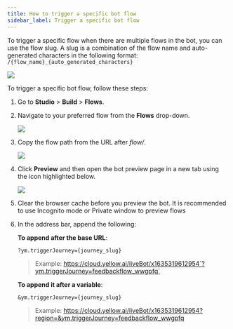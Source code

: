 ```yaml
---
title: How to trigger a specific bot flow
sidebar_label: Trigger a specific bot flow 
---
```


To trigger a specific flow when there are multiple flows in the bot, you can use the flow slug. 
A slug is a combination of the flow name and auto-generated characters in the following format: `/{flow_name}_{auto_generated_characters}`

   ![](https://imgur.com/I2a5hEW.png)

To trigger a specific bot flow, follow these steps:

1. Go to **Studio** > **Build** > **Flows**.
2. Navigate to your preferred flow from the **Flows** drop-down.

    ![](https://imgur.com/AvQOPaK.png)
    
3. Copy the flow path from the URL after *flow/*.

    ![](https://imgur.com/I2a5hEW.png)

4. Click **Preview** and then open the bot preview page in a new tab using the icon highlighted below.

   ![](https://imgur.com/hFy8IzI.png)

5. Clear the browser cache before you preview the bot. It is recommended to use Incognito mode or Private window to preview flows

6. In the address bar, append the following:
 
   **To append after the base URL**:

   `?ym.triggerJourney={journey_slug}`
   
   > 
   > Example: https://cloud.yellow.ai/liveBot/x1635319612954`?ym.triggerJourney=feedbackflow_wwgpfq`
 
   **To append it after a variable**:
  
     `&ym.triggerJourney={journey_slug}`
     
   > Example: https://cloud.yellow.ai/liveBot/x1635319612954?region=&ym.triggerJourney=feedbackflow_wwgpfq